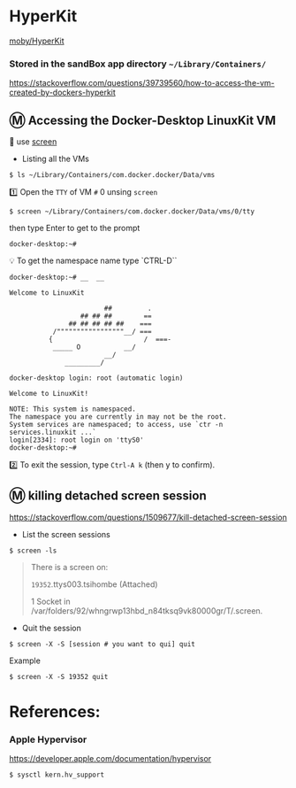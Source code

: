# HyperKit


[moby/HyperKit](https://github.com/moby/hyperkit)


### Stored in the sandBox app directory `~/Library/Containers/`

https://stackoverflow.com/questions/39739560/how-to-access-the-vm-created-by-dockers-hyperkit


## :m: Accessing the Docker-Desktop LinuxKit VM

:pushpin: use [screen](https://linuxize.com/post/how-to-use-linux-screen/)

* Listing all the VMs

```
$ ls ~/Library/Containers/com.docker.docker/Data/vms
```

:one: Open the `TTY` of VM `#` 0 unsing `screen`

```
$ screen ~/Library/Containers/com.docker.docker/Data/vms/0/tty
```

then type Enter to get to the prompt

```
docker-desktop:~# 
```

:bulb: To get the namespace name type `CTRL-D``

```
docker-desktop:~# __  __

Welcome to LinuxKit

                        ##         .
                  ## ## ##        ==
               ## ## ## ## ##    ===
           /"""""""""""""""""__/ ===
          {                       /  ===-
           _____ O           __/
                        __/
              _________/

docker-desktop login: root (automatic login)

Welcome to LinuxKit!

NOTE: This system is namespaced.
The namespace you are currently in may not be the root.
System services are namespaced; to access, use `ctr -n services.linuxkit ...`
login[2334]: root login on 'ttyS0'
docker-desktop:~# 
```

:two: To exit the session, type `Ctrl-A k` (then y to confirm).


## :m: killing detached screen session

https://stackoverflow.com/questions/1509677/kill-detached-screen-session

* List the screen sessions

```
$ screen -ls
```
>  There is a screen on:
>   
>    `19352`.ttys003.tsihombe	(Attached)
>  
>  1 Socket in /var/folders/92/whngrwp13hbd_n84tksq9vk80000gr/T/.screen.

* Quit the session

```
$ screen -X -S [session # you want to qui] quit
```

Example

```
$ screen -X -S 19352 quit
```

# References:

### Apple Hypervisor

https://developer.apple.com/documentation/hypervisor

```
$ sysctl kern.hv_support
```


